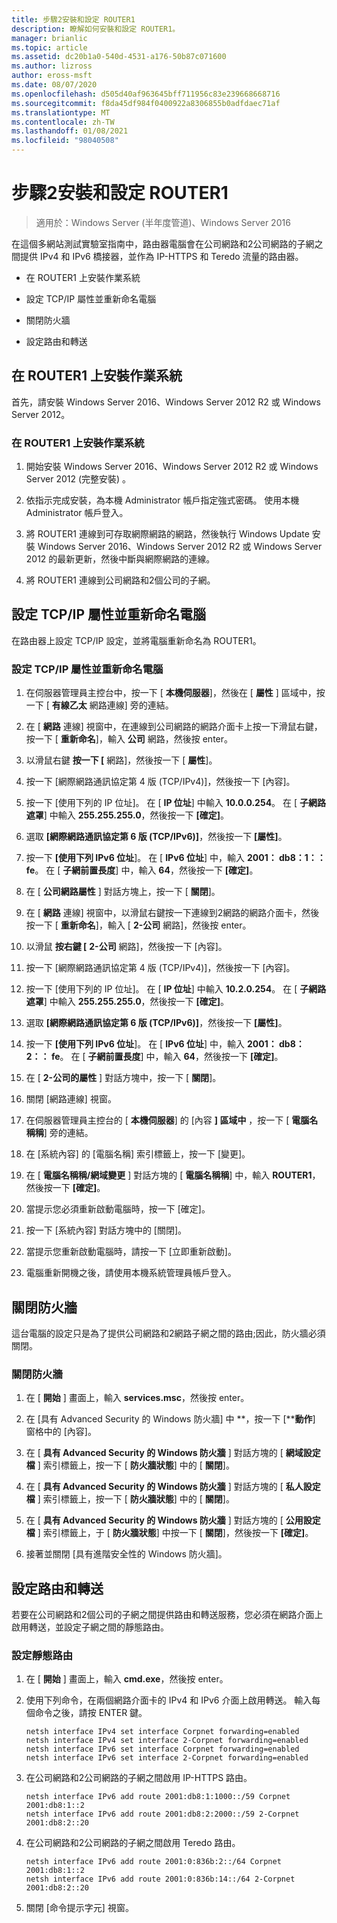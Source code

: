 ```yaml
---
title: 步驟2安裝和設定 ROUTER1
description: 瞭解如何安裝和設定 ROUTER1。
manager: brianlic
ms.topic: article
ms.assetid: dc20b1a0-540d-4531-a176-50b87c071600
ms.author: lizross
author: eross-msft
ms.date: 08/07/2020
ms.openlocfilehash: d505d40af963645bff711956c83e239668668716
ms.sourcegitcommit: f8da45df984f0400922a8306855b0adfdaec71af
ms.translationtype: MT
ms.contentlocale: zh-TW
ms.lasthandoff: 01/08/2021
ms.locfileid: "98040508"
---
```

# <a name="step-2-install-and-configure-router1"></a>步驟2安裝和設定 ROUTER1

>適用於：Windows Server (半年度管道)、Windows Server 2016

在這個多網站測試實驗室指南中，路由器電腦會在公司網路和2公司網路的子網之間提供 IPv4 和 IPv6 橋接器，並作為 IP-HTTPS 和 Teredo 流量的路由器。

- 在 ROUTER1 上安裝作業系統

- 設定 TCP/IP 屬性並重新命名電腦

- 關閉防火牆

- 設定路由和轉送

## <a name="install-the-operating-system-on-router1"></a>在 ROUTER1 上安裝作業系統
首先，請安裝 Windows Server 2016、Windows Server 2012 R2 或 Windows Server 2012。

### <a name="to-install-the-operating-system-on-router1"></a>在 ROUTER1 上安裝作業系統

1.  開始安裝 Windows Server 2016、Windows Server 2012 R2 或 Windows Server 2012 (完整安裝) 。

2.  依指示完成安裝，為本機 Administrator 帳戶指定強式密碼。 使用本機 Administrator 帳戶登入。

3.  將 ROUTER1 連線到可存取網際網路的網路，然後執行 Windows Update 安裝 Windows Server 2016、Windows Server 2012 R2 或 Windows Server 2012 的最新更新，然後中斷與網際網路的連線。

4.  將 ROUTER1 連線到公司網路和2個公司的子網。

## <a name="configure-tcpip-properties-and-rename-the-computer"></a>設定 TCP/IP 屬性並重新命名電腦
在路由器上設定 TCP/IP 設定，並將電腦重新命名為 ROUTER1。

### <a name="to-configure-tcpip-properties-and-rename-the-computer"></a>設定 TCP/IP 屬性並重新命名電腦

1.  在伺服器管理員主控台中，按一下 [ **本機伺服器**]，然後在 [ **屬性** ] 區域中，按一下 [ **有線乙太** 網路連線] 旁的連結。

2.  在 [ **網路** 連線] 視窗中，在連線到公司網路的網路介面卡上按一下滑鼠右鍵，按一下 [ **重新命名**]，輸入 **公司** 網路，然後按 enter。

3.  以滑鼠右鍵 **按一下 [** 網路]，然後按一下 [ **屬性**]。

4.  按一下 [網際網路通訊協定第 4 版 (TCP/IPv4)]，然後按一下 [內容]。

5.  按一下 [使用下列的 IP 位址]。 在 [ **IP 位址**] 中輸入 **10.0.0.254**。 在 [ **子網路遮罩**] 中輸入 **255.255.255.0**，然後按一下 **[確定]**。

6.  選取 **[網際網路通訊協定第 6 版 (TCP/IPv6)]**，然後按一下 **[屬性]**。

7.  按一下 **[使用下列 IPv6 位址**]。 在 [ **IPv6 位址**] 中，輸入 **2001： db8：1：： fe**。 在 [ **子網前置長度**] 中，輸入 **64**，然後按一下 **[確定]**。

8.  在 [ **公司網路屬性** ] 對話方塊上，按一下 [ **關閉**]。

9. 在 [ **網路** 連線] 視窗中，以滑鼠右鍵按一下連線到2網路的網路介面卡，然後按一下 [ **重新命名**]，輸入 [ **2-公司** 網路]，然後按 enter。

10. 以滑鼠 **按右鍵 [** **2-公司** 網路]，然後按一下 [內容]。

11. 按一下 [網際網路通訊協定第 4 版 (TCP/IPv4)]，然後按一下 [內容]。

12. 按一下 [使用下列的 IP 位址]。 在 [ **IP 位址**] 中輸入 **10.2.0.254**。 在 [ **子網路遮罩**] 中輸入 **255.255.255.0**，然後按一下 **[確定]**。

13. 選取 **[網際網路通訊協定第 6 版 (TCP/IPv6)]**，然後按一下 **[屬性]**。

14. 按一下 **[使用下列 IPv6 位址**]。 在 [ **IPv6 位址**] 中，輸入 **2001： db8：2：： fe**。 在 [ **子網前置長度**] 中，輸入 **64**，然後按一下 **[確定]**。

15. 在 [ **2-公司的屬性** ] 對話方塊中，按一下 [ **關閉**]。

16. 關閉 [網路連線] 視窗。

17. 在伺服器管理員主控台的 [ **本機伺服器**] 的 [內容 **] 區域中** ，按一下 [ **電腦名稱稱**] 旁的連結。

18. 在 [系統內容] 的 [電腦名稱] 索引標籤上，按一下 [變更]。

19. 在 [ **電腦名稱稱/網域變更** ] 對話方塊的 [ **電腦名稱稱**] 中，輸入 **ROUTER1**，然後按一下 **[確定]**。

20. 當提示您必須重新啟動電腦時，按一下 [確定]。

21. 按一下 [系統內容] 對話方塊中的 [關閉]。

22. 當提示您重新啟動電腦時，請按一下 [立即重新啟動]。

23. 電腦重新開機之後，請使用本機系統管理員帳戶登入。

## <a name="turn-off-the-firewall"></a>關閉防火牆
這台電腦的設定只是為了提供公司網路和2網路子網之間的路由;因此，防火牆必須關閉。

### <a name="to-turn-off-the-firewall"></a>關閉防火牆

1.  在 [ **開始** ] 畫面上，輸入 **services.msc**，然後按 enter。

2.  在 [具有 Advanced Security 的 Windows 防火牆] 中 **，按一下 [****動作**] 窗格中的 [內容]。

3.  在 [ **具有 Advanced Security 的 Windows 防火牆** ] 對話方塊的 [ **網域設定檔** ] 索引標籤上，按一下 [ **防火牆狀態**] 中的 [ **關閉**]。

4.  在 [ **具有 Advanced Security 的 Windows 防火牆** ] 對話方塊的 [ **私人設定檔** ] 索引標籤上，按一下 [ **防火牆狀態**] 中的 [ **關閉**]。

5.  在 [ **具有 Advanced Security 的 Windows 防火牆** ] 對話方塊的 [ **公用設定檔** ] 索引標籤上，于 [ **防火牆狀態**] 中按一下 [ **關閉**]，然後按一下 **[確定]**。

6.  接著並關閉 [具有進階安全性的 Windows 防火牆]。

## <a name="configure-routing-and-forwarding"></a>設定路由和轉送
若要在公司網路和2個公司的子網之間提供路由和轉送服務，您必須在網路介面上啟用轉送，並設定子網之間的靜態路由。

### <a name="to-configure-static-routes"></a>設定靜態路由

1.  在 [ **開始** ] 畫面上，輸入 **cmd.exe**，然後按 enter。

2.  使用下列命令，在兩個網路介面卡的 IPv4 和 IPv6 介面上啟用轉送。 輸入每個命令之後，請按 ENTER 鍵。

    ```
    netsh interface IPv4 set interface Corpnet forwarding=enabled
    netsh interface IPv4 set interface 2-Corpnet forwarding=enabled
    netsh interface IPv6 set interface Corpnet forwarding=enabled
    netsh interface IPv6 set interface 2-Corpnet forwarding=enabled
    ```

3.  在公司網路和2公司網路的子網之間啟用 IP-HTTPS 路由。

    ```
    netsh interface IPv6 add route 2001:db8:1:1000::/59 Corpnet 2001:db8:1::2
    netsh interface IPv6 add route 2001:db8:2:2000::/59 2-Corpnet 2001:db8:2::20
    ```

4.  在公司網路和2公司網路的子網之間啟用 Teredo 路由。

    ```
    netsh interface IPv6 add route 2001:0:836b:2::/64 Corpnet 2001:db8:1::2
    netsh interface IPv6 add route 2001:0:836b:14::/64 2-Corpnet 2001:db8:2::20
    ```

5.  關閉 [命令提示字元] 視窗。
